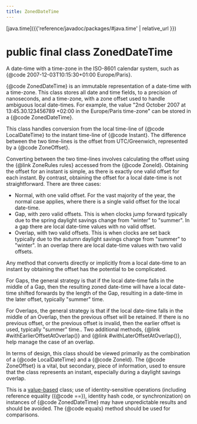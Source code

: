 ```yaml
---
title: ZonedDateTime
---
```


[java.time]({{'reference/javadoc/packages/#java.time' | relative_url }})

# public final class ZonedDateTime


A date-time with a time-zone in the ISO-8601 calendar system,
 such as {@code 2007-12-03T10:15:30+01:00 Europe/Paris}.
 <p>
 {@code ZonedDateTime} is an immutable representation of a date-time with a time-zone.
 This class stores all date and time fields, to a precision of nanoseconds,
 and a time-zone, with a zone offset used to handle ambiguous local date-times.
 For example, the value
 "2nd October 2007 at 13:45.30.123456789 +02:00 in the Europe/Paris time-zone"
 can be stored in a {@code ZonedDateTime}.
 <p>
 This class handles conversion from the local time-line of {@code LocalDateTime}
 to the instant time-line of {@code Instant}.
 The difference between the two time-lines is the offset from UTC/Greenwich,
 represented by a {@code ZoneOffset}.
 <p>
 Converting between the two time-lines involves calculating the offset using the
 {@link ZoneRules rules} accessed from the {@code ZoneId}.
 Obtaining the offset for an instant is simple, as there is exactly one valid
 offset for each instant. By contrast, obtaining the offset for a local date-time
 is not straightforward. There are three cases:
 <ul>
 <li>Normal, with one valid offset. For the vast majority of the year, the normal
  case applies, where there is a single valid offset for the local date-time.</li>
 <li>Gap, with zero valid offsets. This is when clocks jump forward typically
  due to the spring daylight savings change from "winter" to "summer".
  In a gap there are local date-time values with no valid offset.</li>
 <li>Overlap, with two valid offsets. This is when clocks are set back typically
  due to the autumn daylight savings change from "summer" to "winter".
  In an overlap there are local date-time values with two valid offsets.</li>
 </ul>
 <p>
 Any method that converts directly or implicitly from a local date-time to an
 instant by obtaining the offset has the potential to be complicated.
 <p>
 For Gaps, the general strategy is that if the local date-time falls in the
 middle of a Gap, then the resulting zoned date-time will have a local date-time
 shifted forwards by the length of the Gap, resulting in a date-time in the later
 offset, typically "summer" time.
 <p>
 For Overlaps, the general strategy is that if the local date-time falls in the
 middle of an Overlap, then the previous offset will be retained. If there is no
 previous offset, or the previous offset is invalid, then the earlier offset is
 used, typically "summer" time.. Two additional methods,
 {@link #withEarlierOffsetAtOverlap()} and {@link #withLaterOffsetAtOverlap()},
 help manage the case of an overlap.
 <p>
 In terms of design, this class should be viewed primarily as the combination
 of a {@code LocalDateTime} and a {@code ZoneId}. The {@code ZoneOffset} is
 a vital, but secondary, piece of information, used to ensure that the class
 represents an instant, especially during a daylight savings overlap.

 <p>
 This is a <a href="{@docRoot}/java/lang/doc-files/ValueBased.html">value-based</a>
 class; use of identity-sensitive operations (including reference equality
 ({@code ==}), identity hash code, or synchronization) on instances of
 {@code ZonedDateTime} may have unpredictable results and should be avoided.
 The {@code equals} method should be used for comparisons.